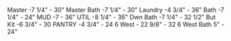 Master -7 1/4" - 30"
Master Bath -7 1/4" - 30"
Laundry -4 3/4" - 36"
Bath -7 1/4" - 24"
MUD -7 - 36"
UTIL -8 1/4" - 36"
Dwn Bath -7 1/4" - 32 1/2"
But Kit -6 3/4" - 30
PANTRY -4 3/4" - 24
6 West - 22 9/8" - 32
6 West Bath 5" - 24"